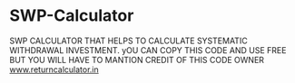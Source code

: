 # SWP-Calculator
SWP CALCULATOR THAT HELPS TO CALCULATE SYSTEMATIC WITHDRAWAL INVESTMENT.
yOU CAN COPY THIS CODE AND USE FREE BUT YOU WILL HAVE TO MANTION CREDIT OF THIS CODE OWNER www.returncalculator.in
